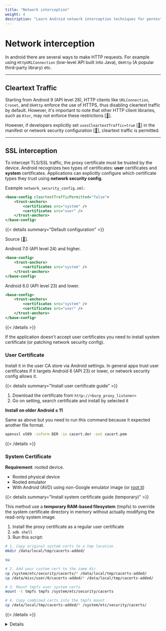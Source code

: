 ```yaml
---
title: "Network interception"
weight: 4
description: "Learn Android network interception techniques for pentesting. Covers cleartext traffic, SSL interception, certificate handling, and bypassing restrictions with VPNs and transparent proxies."
---
```


# Network interception

In android there are several ways to make HTTP requests. For example using `HttpURLConnection` (low-level API built into Java), `OkHttp` (A popular third-party library) etc.

---

## Cleartext Traffic

Starting from Android 9 (API level 28), HTTP clients like `URLConnection`, `Cronet`, and `OkHttp` enforce the use of HTTPS, thus disabling cleartext traffic by default. However, it's important to note that other HTTP client libraries, such as `Ktor`, may not enforce these restrictions \[[🔗](https://developer.android.com/privacy-and-security/risks/cleartext-communications#risk-http)].

However, if developers explicitly set `usesCleartextTraffic=true` \[[🔗](https://developer.android.com/reference/android/security/NetworkSecurityPolicy#isCleartextTrafficPermitted\(\))] in the manifest or network security configuration \[[🔗](https://developer.android.com/privacy-and-security/security-config#CleartextTrafficPermitted)], cleartext traffic is permitted.

---

## SSL interception

To intercept TLS/SSL traffic, the proxy certificate must be trusted by the device. Android recognizes two types of certificates: **user** certificates and **system** certificates. Applications can explicitly configure which certificate types they trust using **network security config**.

Example `network_security_config.xml`:

```xml
<base-config cleartextTrafficPermitted="false">
    <trust-anchors>
        <certificates src="system" />
        <certificates src="user" />
    </trust-anchors>
</base-config>
```

{{< details summary="Default configuration" >}}

Source \[[🔗](https://developer.android.com/privacy-and-security/security-config#CustomTrust)].

Android 7.0 (API level 24) and higher.

```xml
<base-config>
    <trust-anchors>
        <certificates src="system" />
    </trust-anchors>
</base-config>
```

Android 6.0 (API level 23) and lower.

```xml
<base-config>
    <trust-anchors>
        <certificates src="system" />
        <certificates src="user" />
    </trust-anchors>
</base-config>
```

{{< /details >}}

If the application doesn't accept user certificates you need to install system certificate (or patching network security config).

### User Certificate

Install it in the user CA store via Android settings. In general apps trust user certificates if it targets Android 6 (API 23) or lower, or network security config allows it.

{{< details summary="Install user certificate guide" >}}


1. Download the certificate from `http://<burp_proxy_listener>`
2. Go on setting, search certificate and install by selected it

**Install on older Android ≤ 11**

Same as above but you need to run this command because it expected another file format.

```sh
openssl x509 -inform DER -in cacert.der -out cacert.pem
```

{{< /details >}}

### System Certificate

**Requirement**: rooted device.

* Rooted physical device
* Rooted emulator
* With Android (AVD) using non-Google emulator image (or [root it](https://8ksec.io/rooting-an-android-emulator-for-mobile-security-testing/))

{{< details summary="Install system certificate guide (temporary)" >}}

This method use a **temporary RAM-based filesystem** (tmpfs) to override the system certificate directory in memory without actually modifying the read-only system image.

1. Install the proxy certificate as a regular user certificate
2. `adb shell`
3. Run this script:

```sh
# 1. Copy original system certs to a tmp location
mkdir /data/local/tmp/cacerts-added/

su

# 2. Add your custom cert to the same dir
cp /system/etc/security/cacerts/* /data/local/tmp/cacerts-added/
cp /data/misc/user/0/cacerts-added/* /data/local/tmp/cacerts-added/

# 3. Mount tmpfs over system certs
mount -t tmpfs tmpfs /system/etc/security/cacerts

# 4. Copy combined certs into the tmpfs mount
cp /data/local/tmp/cacerts-added/* /system/etc/security/cacerts/
```

{{< /details >}}

<details>

{{< details summary="Install system certificate on Android ≥ 14 guide" >}}

1. Install the proxy certificate as a regular user certificate
2. `adb shell`
3. Run [this script](https://httptoolkit.com/blog/android-14-install-system-ca-certificate/) by Tim Perry

```sh
# Create a separate temp directory, to hold the current certificates
# Otherwise, when we add the mount we can't read the current certs anymore.
mkdir -p -m 700 /data/local/tmp/tmp-ca-copy

# Copy out the existing certificates
cp /apex/com.android.conscrypt/cacerts/* /data/local/tmp/tmp-ca-copy/

# Create the in-memory mount on top of the system certs folder
mount -t tmpfs tmpfs /system/etc/security/cacerts

# Copy the existing certs back into the tmpfs, so we keep trusting them
mv /data/local/tmp/tmp-ca-copy/* /system/etc/security/cacerts/

# Copy our new cert in, so we trust that too
cp /data/misc/user/0/cacerts-added/* /system/etc/security/cacerts/

# Update the perms & selinux context labels
chown root:root /system/etc/security/cacerts/*
chmod 644 /system/etc/security/cacerts/*
chcon u:object_r:system_file:s0 /system/etc/security/cacerts/*

# Deal with the APEX overrides, which need injecting into each namespace:

# First we get the Zygote process(es), which launch each app
ZYGOTE_PID=$(pidof zygote || true)
ZYGOTE64_PID=$(pidof zygote64 || true)
# N.b. some devices appear to have both!

# Apps inherit the Zygote's mounts at startup, so we inject here to ensure
# all newly started apps will see these certs straight away:
for Z_PID in "$ZYGOTE_PID" "$ZYGOTE64_PID"; do
    if [ -n "$Z_PID" ]; then
        nsenter --mount=/proc/$Z_PID/ns/mnt -- \
            /bin/mount --bind /system/etc/security/cacerts /apex/com.android.conscrypt/cacerts
    fi
done

# Then we inject the mount into all already running apps, so they
# too see these CA certs immediately:

# Get the PID of every process whose parent is one of the Zygotes:
APP_PIDS=$(
    echo "$ZYGOTE_PID $ZYGOTE64_PID" | \
    xargs -n1 ps -o 'PID' -P | \
    grep -v PID
)

# Inject into the mount namespace of each of those apps:
for PID in $APP_PIDS; do
    nsenter --mount=/proc/$PID/ns/mnt -- \
        /bin/mount --bind /system/etc/security/cacerts /apex/com.android.conscrypt/cacerts &
done
wait # Launched in parallel - wait for completion here

echo "System certificate injected"
```

{{< /details >}}

### Patching Network Security Config

1. Unpack the apk

```sh
apktool d target.apk
```

2. Modify the `AndroidManifest.xml` to add a `networkSecurityConfig` (`xml/network_security_config.xml`). If it's already present edit the file.

```xml
<!-- Example -->
<network-security-config>
    <base-config>
        <trust-anchors>
            <certificates src="system" />
            <certificates src="user" />
        </trust-anchors>
    </base-config>
</network-security-config>
```

3. Repack & sign the apk

```sh
# Repack
apktool b
# Sign
java -jar uber-apk-signer.jar -apk <app_name>.apk
```

{{< hint style=notes >}}
**Note**: unpacking and repacking an app can break stuff.
{{< /hint >}}

---

## Intercepting Without Proxy Support

If you configure an HTTP proxy in Android settings, you can intercept network traffic. However,&#x20;

* Connections made directly via TCP sockets bypass the proxy and cannot be intercepted.
* Applications may bypass the HTTP proxy settings if the developer configures them to disallow proxy usage. E.g. with **OkHttp**:

```java
OkHttpClient client = new OkHttpClient.Builder()
    .proxy(java.net.Proxy.NO_PROXY) // Disables proxy usage
    .build();
```

* Also framework like **Flutter** and **Xamarin** application does not respect system proxy.

### HTTP Interception with VPN

**Requirement**: the proxy certificate must be installed in the system certificate store.

If the proxy settings are ignored, use an Android VPN service app to intercept app traffic. You can use the open-source RethinkDNS app \[[🔗](https://play.google.com/store/apps/details?id=com.celzero.bravedns)].

Steps:

1. Set DNS settings to "System DNS"
2. Add an HTTP(S) CONNECT proxy (your burpsuite ip:port)
3. Start the VPN service

### DNS Spoofing & Transparent Proxy

**Requirement**: The proxy certificate must be installed in the system certificate store.

Before starting, you need to bind Burp to a privileged port.

{{< details summary="Binding Burp to a privileged port (with authbind)" >}}

Reference: \[[🔗](https://www.mwells.org/coding/2016/authbind-port-80-443/)].

```sh
sudo touch /etc/authbind/byport/443
sudo chown $USER:$USER /etc/authbind/byport/443
sudo chmod 755 /etc/authbind/byport/443

authbind --deep java -Djava.net.preferIPv4Stack=true -jar burpsuite.jar
```

{{< /details >}}

1. We need some kind of DNS server where we can control the IP. Example `dnsmasq.conf`:

```sh
address=/target.com/192.168.1.50
log-queries
```

2. Run `dnsmasq` with docker:

```sh
docker pull andyshinn/dnsmasq
docker run --name my-dnsmasq --rm -it -p 0.0.0.0:53:53/udp -v /tmp/dnsmasq.conf:/etc/dnsmasq.conf andyshinn/dnsmasq
```

3. Enforce DNS usage using Android's VPN feature with tools like RethinkDNS.

* From "configure" -> "DNS" -> Change DNS settings to "Other DNS"&#x20;
* Select "DNS Proxy"&#x20;
* Create a new entry pointing at your local DNS server host

4. Finally, configure your proxy tool for invisible proxying. Burp will act as an HTTP(S) server, parse the `HOST` header, and forward requests. Ensure an invisible proxy listener is set on ports 443 and 80.

{{< details summary="Invisible proxying" >}}

**Normal Proxy**\
In a normal proxy, the client (e.g., a browser or app) is explicitly configured to use the proxy. This means the client intentionally routes traffic through the proxy. Thus:

* The client is aware of the existence of the proxy.
* HTTPS requires the client to accept the certificate generated by the proxy (MITM).
* The request contains both the relative path (/path) and the full address (e.g. `GET http://www.example.com/path HTTP/1.1`)

**Invisible Proxy**\
An [invisible proxy](https://portswigger.net/burp/documentation/desktop/tools/proxy/invisible) operates without the client being explicitly configured to use it. This is useful when the client does not support proxy configurations. Therefore, the client remains unaware of the proxy. However:

With plain HTTP, a proxy-style request looks like this:

```http
GET http://example.org/foo.php HTTP/1.1
Host: example.org
```

A non-proxy-style request looks like this:

```http
GET /foo.php HTTP/1.1
Host: example.org
```

Proxies usually use the full URL in the first line to determine the destination, ignoring the `Host` header. In invisible proxying, Burp parses the `Host` header from non-proxy-style requests to determine the destination.

{{< /details >}}
